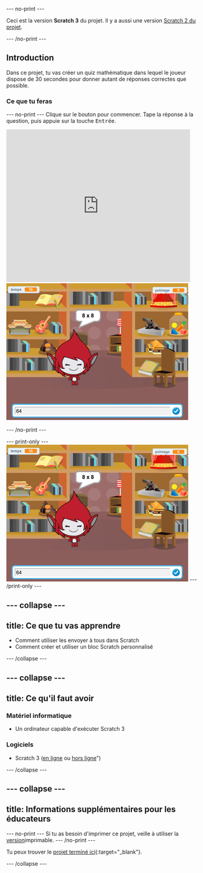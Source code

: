 --- no-print ---

Ceci est la version **Scratch 3** du projet. Il y a aussi une version [Scratch 2 du projet](https://projects.raspberrypi.org/fr-FR/projects/brain-game-scratch2).

--- /no-print ---

## Introduction

Dans ce projet, tu vas créer un quiz mathématique dans lequel le joueur dispose de 30 secondes pour donner autant de réponses correctes que possible.

### Ce que tu feras

--- no-print --- Clique sur le bouton pour commencer. Tape la réponse à la question, puis appuie sur la touche <kbd>Entrée</kbd>.

<div class="scratch-preview">
  <iframe allowtransparency="true" width="485" height="402" src="https://scratch.mit.edu/projects/embed/350711225/?autostart=false" frameborder="0" scrolling="no"></iframe>
  <img src="images/brain-final.png">
</div>

--- /no-print ---

--- print-only --- ![Brain Game](images/brain-final.png) --- /print-only ---

--- collapse ---
---
title: Ce que tu vas apprendre
---

+ Comment utiliser les envoyer à tous dans Scratch
+ Comment créer et utiliser un bloc Scratch personnalisé

--- /collapse ---

--- collapse ---
---
title: Ce qu'il faut avoir
---

### Matériel informatique

+ Un ordinateur capable d'exécuter Scratch 3

### Logiciels

+ Scratch 3 ([en ligne](http://rpf.io/scratchon) ou [hors ligne](http://rpf.io/scratchoff)")

--- /collapse ---

--- collapse ---
---
title: Informations supplémentaires pour les éducateurs
---

--- no-print --- Si tu as besoin d'imprimer ce projet, veille à utiliser la [version](https://projects.raspberrypi.org/fr-FR/projects/brain-game/print)imprimable. --- /no-print ---

Tu peux trouver le [projet terminé ici](http://rpf.io/p/fr-FR/brain-game-get){:target="_blank"}.

--- /collapse ---